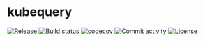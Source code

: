 # kubequery

[![Release](https://img.shields.io/github/v/release/lbkolev/kubequery)](https://img.shields.io/github/v/release/lbkolev/kubequery)
[![Build status](https://img.shields.io/github/actions/workflow/status/lbkolev/kubequery/main.yml?branch=main)](https://github.com/lbkolev/kubequery/actions/workflows/main.yml?query=branch%3Amain)
[![codecov](https://codecov.io/gh/lbkolev/kubequery/branch/main/graph/badge.svg)](https://codecov.io/gh/lbkolev/kubequery)
[![Commit activity](https://img.shields.io/github/commit-activity/m/lbkolev/kubequery)](https://img.shields.io/github/commit-activity/m/lbkolev/kubequery)
[![License](https://img.shields.io/github/license/lbkolev/kubequery)](https://img.shields.io/github/license/lbkolev/kubequery)

